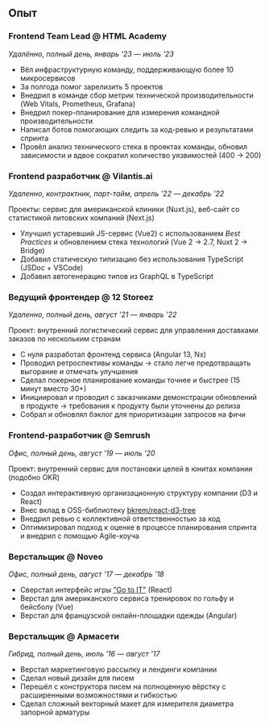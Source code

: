 ## Опыт

### Frontend Team Lead @ HTML Academy 

*Удалённо, полный день, январь '23 — июль '23*

- Вёл инфраструктурную команду, поддерживающую более 10 микросервисов
- За полгода помог зарелизить 5 проектов
- Внедрил в команде сбор метрик технической производительности (Web Vitals, Prometheus, Grafana)
- Внедрил покер-планирование для измерения командной производительности
- Написал ботов помогающих следить за код-ревью и результатами спринта
- Провёл анализ технического стека в проектах команды, обновил зависимости и вдвое сократил количество уязвимостей (400 → 200)

### Frontend разработчик @ Vilantis.ai

*Удаленно, контрактник, парт-тайм, апрель '22 — декабрь '22*

Проекты: сервис для американской клиники (Nuxt.js), веб-сайт со статистикой литовских компаний (Next.js)

- Улучшил устаревший JS-сервис (Vue2) с использованием *Best Practices* и обновлением стека технологий (Vue 2 → 2.7, Nuxt 2 → Bridge)
- Добавил статическую типизацию без использования TypeScript (JSDoc + VSCode)
- Добавил автогенерацию типов из GraphQL в TypeScript

<!-- ### JS Ментор @ Elbrus Bootcamp

*Гибридный формат, полный день, январь '22 — март '22*

- Читал лекции по разработке фронтенда (React) и возможностям JavaScript (например, Promises, прототипное наследование и классы)
- Писал статьи для [Habr.com](http://Habr.com)
- Провёл день открытых дверей в буткемпе 
- Проводил мастер-классы с продвинутым JS на финальном этапе программы стажировки студентов
- Создал и провёл лекцию о TypeScript -->

### Ведущий фронтендер @ 12 Storeez

*Удаленно, полный день, август '21 — январь '22*

Проект: внутренний логистический сервис для управления доставками заказов по нескольким странам

- С нуля разработал фронтенд сервиса (Angular 13, Nx)
- Проводил ретроспективы команды → стало легче предотвращать выгорание и отмечать улучшения 
- Сделал покерное планирование команды точнее и быстрее (15 минут вместо 30+)
- Инициировал и проводил с заказчиками демонстрации обновлений в продукте → требования к продукту были уточнены до релиза
- Собрал и обновлял бэклог для приоритизации запросов на фичи

<!-- ### Руководитель программы фронтенд-стажировки @ KODE

*Офис, полный день, сентябрь '20 — январь '21*

- Создал обучающую программу для фронтенд-стажировки
- Учитывая потребности компании, провел 4-недельную обширную теоретическую и практическую стажировку, подготовил программу для будущих стажировок, сделал видеозаписи лекций
- Читал лекции для стажеров фронтенда
- Разработал веб-приложение для заданий и разложил его на этапы: React, Styled Components, Storybook, Redux, TypeScript
- Внедрил GitHub Classroom для автоматизации упражнений стажировки
- Помогал экспертам компании проводить лекции по конкретным темам
- Привлёк в компанию трёх младших разработчиков -->

### Frontend-разработчик @ Semrush

*Офис, полный день, август '19 — июль '20*

Проект: внутренний сервис для постановки целей в юнитах компании (подобно OKR)

- Создал интерактивную организационную структуру компании (D3 и React)
- Внес вклад в OSS-библиотеку [bkrem/react-d3-tree](https://bkrem.github.io/react-d3-tree/)
- Внедрил ревью с коллективной ответственностью за код
- Оптимизировал подход к оценке в процессе планирования спринта и внедрил с помощью Agile-коуча

<!-- ### Ментор @ HTML Academy

*Удаленно, парт-тайм, фриланс*

- Обучал студента и помог завершить курс по вёрстке с высшей оценкой (HTML Academy)
- Читал лекции для стажеров по основам HTML & CSS & DevTools -->

### Верстальщик @ Noveo

*Офис, полный день, август '17 — декабрь '18*

- Сверстал интерфейс игры ["Go to IT"](https://store.steampowered.com/app/953060/Go_to_IT/) (React)
- Верстал для американского сервиса тренировок по гольфу и бейсболу (Vue)
- Верстал для французской онлайн-площадки одежды (Angular)

### Верстальщик @ Армасети

*Гибрид, полный день, июль '16 — август '17*

- Верстал маркетинговую рассылку и лендинги компании
- Сделал новый дизайн для писем
- Перешёл с конструктора писем на полноценную вёрстку с расширенными возможностями и гибкостью 
- Сделал сложный векторный макет для измерителя диаметра запорной арматуры

